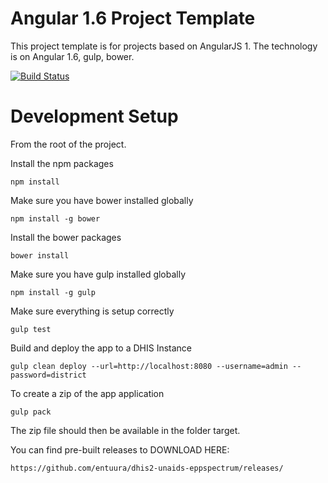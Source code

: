 # Angular 1.6 Project Template
This project template is for projects based on AngularJS 1. The technology is on Angular 1.6, gulp,
bower. 

[![Build Status](https://travis-ci.org/entuura/dhis2-unaids-eppspectrum.svg?branch=master)](https://travis-ci.org/entuura/dhis2-unaids-eppspectrum)

# Development Setup
From the root of the project.

Install the npm packages

    npm install

Make sure you have bower installed globally

    npm install -g bower

Install the bower packages

    bower install

Make sure you have gulp installed globally

    npm install -g gulp

Make sure everything is setup correctly

    gulp test

Build and deploy the app to a DHIS Instance

    gulp clean deploy --url=http://localhost:8080 --username=admin --password=district

To create a zip of the app application

    gulp pack

The zip file should then be available in the folder target.

You can find pre-built releases to DOWNLOAD HERE:

    https://github.com/entuura/dhis2-unaids-eppspectrum/releases/


